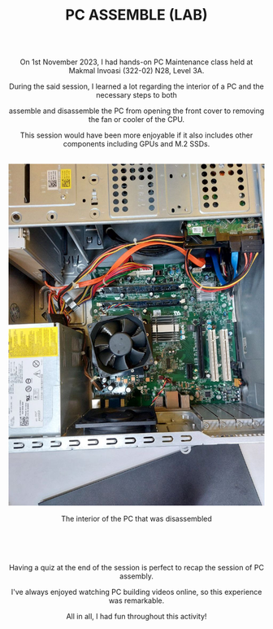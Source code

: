 <html>
  <div align="center">
    <h1>PC ASSEMBLE (LAB)</h1>
    <br><br>
    <p>On 1st November 2023, I had hands-on PC Maintenance class held at Makmal Invoasi (322-02) N28, Level 3A.</p>
    <p>During the said session, I learned a lot regarding the interior of a PC and the necessary steps to both</p>
    <p>assemble and disassemble the PC from opening the front cover to removing the fan or cooler of the CPU.</p>
    <p>This session would have been more enjoyable if it also includes other components including GPUs and M.2 SSDs.</p>
    <br>
    <img src="PCAssemble.jpg" alt="The interior of the PC that was disassembled"/>
    <p>The interior of the PC that was disassembled</p>
    <br><br><br>
    <p>Having a quiz at the end of the session is perfect to recap the session of PC assembly.</p>
    <p>I've always enjoyed watching PC building videos online, so this experience was remarkable.</p>
    <p>All in all, I had fun throughout this activity!</p>
  </div>
</html>
